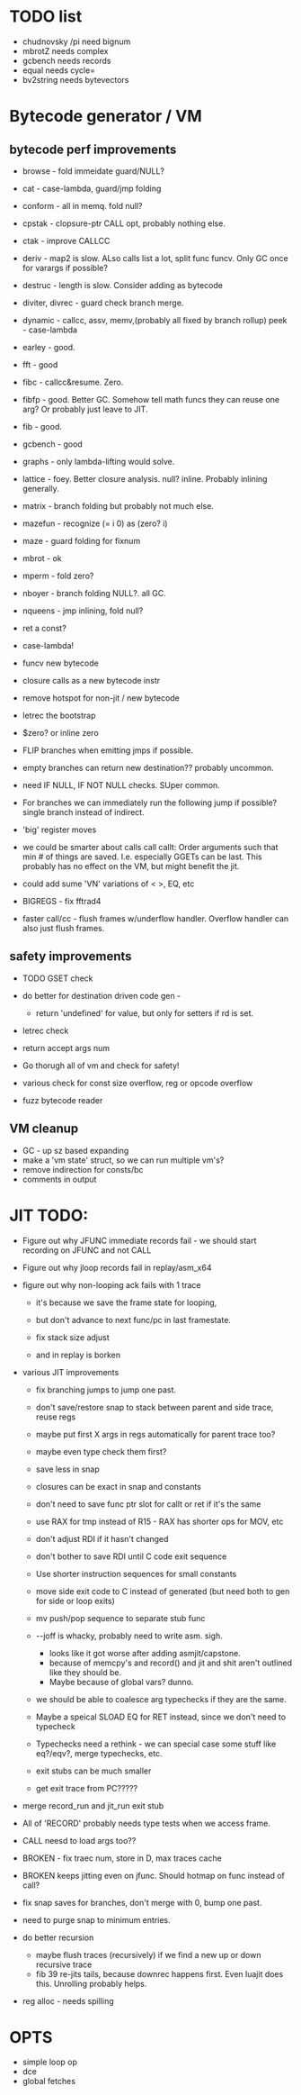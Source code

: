 # TODO list

* chudnovsky /pi need bignum
* mbrotZ needs complex
* gcbench needs records
* equal needs cycle=
* bv2string needs bytevectors

# Bytecode generator / VM

## bytecode perf improvements 

* browse - fold immeidate guard/NULL? 
* cat - case-lambda, guard/jmp folding
* conform - all in memq.  fold null?
* cpstak - clopsure-ptr CALL opt, probably nothing else.
* ctak - improve CALLCC 
* deriv - map2 is slow. ALso calls list a lot, split func funcv.  Only GC once for varargs if possible?
* destruc - length is slow.  Consider adding as bytecode
* diviter, divrec - guard check branch merge.
* dynamic - callcc, assv, memv,(probably all fixed by branch rollup) peek - case-lambda
* earley - good. 
* fft - good
* fibc - callcc&resume.  Zero.
* fibfp - good.  Better GC.  Somehow tell math funcs they can reuse one arg?  Or probably just leave to JIT.
* fib - good.
* gcbench - good
* graphs - only lambda-lifting would solve.
* lattice - foey.  Better closure analysis. null? inline. Probably inlining generally.
* matrix - branch folding but probably not much else.
* mazefun - recognize (= i 0) as (zero? i)
* maze - guard folding for fixnum
* mbrot - ok
* mperm - fold zero?
* nboyer - branch folding NULL?.  all GC. 
* nqueens - jmp inlining, fold null?

* ret a const?
* case-lambda!
* funcv new bytecode
* closure calls as a new bytecode instr
* remove hotspot for non-jit / new bytecode
* letrec the bootstrap
* $zero? or inline zero
* FLIP branches when emitting jmps if possible.
* empty branches can return new destination?? probably uncommon.
* need IF NULL, IF NOT NULL checks.  SUper common.
* For branches we can immediately run the following jump if possible?  single branch instead of indirect.
* 'big' register moves
* we could be smarter about calls call callt: Order arguments such that min # of things are saved.  I.e. especially GGETs can be last.
 This probably has no effect on the VM, but might benefit the jit.
* could add sume 'VN' variations of < >, EQ, etc
* BIGREGS - fix fftrad4
* faster call/cc - flush frames w/underflow handler.  Overflow handler can also just flush frames.

## safety improvements
* TODO GSET check
* do better for destination driven code gen - 
   * return 'undefined' for value, but only for setters if rd is set.
* letrec check
* return accept args num 

* Go thorugh all of vm and check for safety!
* various check for const size overflow, reg or opcode overflow
* fuzz bytecode reader

## VM cleanup
* GC - up sz based expanding
* make a 'vm state' struct, so we can run multiple vm's?
* remove indirection for consts/bc
* comments in output

# JIT TODO:
* Figure out why JFUNC immediate records fail - we should start recording on JFUNC and not CALL
* Figure out why jloop records fail in replay/asm_x64
* figure out why non-looping ack fails with 1 trace
    * it's because we save the frame state for looping, 
	* but don't advance to next func/pc in last framestate.

  * fix stack size adjust  
  * and in replay is borken
  
* various JIT improvements
  * fix branching jumps to jump one past.
  * don't save/restore snap to stack between parent and side trace, reuse regs
  * maybe put first X args in regs automatically for parent trace too?
  * maybe even type check them first?
  * save less in snap
  * closures can be exact in snap and constants
  * don't need to save func ptr slot for callt or ret if it's the same
  * use RAX for tmp instead of R15 - RAX has shorter ops for MOV, etc
  * don't adjust RDI if it hasn't changed
  * don't bother to save RDI until C code exit sequence
  * Use shorter instruction sequences for small constants
  * move side exit code to C instead of generated (but need both to gen for side or loop exits)
  * mv push/pop sequence to separate stub func
  * --joff is whacky, probably need to write asm.  sigh.
     * looks like it got worse after adding asmjit/capstone.
	 * because of memcpy's and record() and jit and shit aren't outlined like they should be.
	 * Maybe because of global vars? dunno.
  * we should be able to coalesce arg typechecks if they are the same.
  * Maybe a speical SLOAD EQ for RET instead, since we don't need to typecheck
  * Typechecks need a rethink - we can special case some stuff like eq?/eqv?, merge typechecks, etc.
  
  * exit stubs can be much smaller
  * get exit trace from PC?????

* merge record_run and jit_run exit stub
* All of 'RECORD' probably needs type tests when we access frame.

* CALL neesd to load args too??

* BROKEN - fix traec num, store in D, max traces cache
* BROKEN keeps jitting even on jfunc.  Should hotmap on func instead of call?
* fix snap saves for branches, don't merge with 0, bump one past.

* need to purge snap to minimum entries.

* do better recursion 
  * maybe flush traces (recursively) if we find a new up or down recursive trace
  * fib 39 re-jits tails, because downrec happens first.  Even luajit does this.  Unrolling probably helps.

* reg alloc - needs spilling

# OPTS

* simple loop op
* dce
* global fetches


